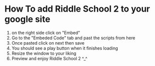 # How To add Riddle School 2 to your google site
1. on the right side click on "Embed"
2. Go to the "Embeded Code" tab and past the scripts from here
3. Once pasted click on next then save
3. You should see a play button when it finishes loading
5. Resize the window to your liking
6. Preview and enjoy Riddle School 2 ^_^
